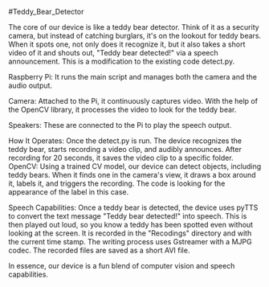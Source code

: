 #Teddy_Bear_Detector

The core of our device is like a teddy bear detector. Think of it as a 
security camera, but instead of catching burglars, it's on the lookout for teddy 
bears. When it spots one, not only does it recognize it, but it also takes a 
short video of it and shouts out, "Teddy bear detected!" via a speech 
announcement. This is a modification to the existing code detect.py.


Raspberry Pi: It runs the main script and manages both the camera and the 
audio output.

Camera: Attached to the Pi, it continuously captures video. With the help of 
the OpenCV library, it processes the video to look for the teddy bear.

Speakers: These are connected to the Pi to play the speech output.

How It Operates:
Once the detect.py is run. The device recognizes the teddy bear, starts 
recording a video clip, and audibly announces. After recording for 20 
seconds, it saves the video clip to a specific folder.
OpenCV: Using a trained CV model, our device can detect objects, 
including teddy bears. When it finds one in the camera's view, it draws a box 
around it, labels it, and triggers the recording. The code is looking for the 
appearance of the label in this case.

Speech Capabilities: Once a teddy bear is detected, the device uses pyTTS 
to convert the text message "Teddy bear detected!" into speech. This is then 
played out loud, so you know a teddy has been spotted even without 
looking at the screen. It is recorded in the "Recodings" directory and with 
the current time stamp. The writing process uses Gstreamer with a MJPG 
codec. The recorded files are saved as a short AVI file. 


In essence, our device is a fun blend of computer vision and speech capabilities.
